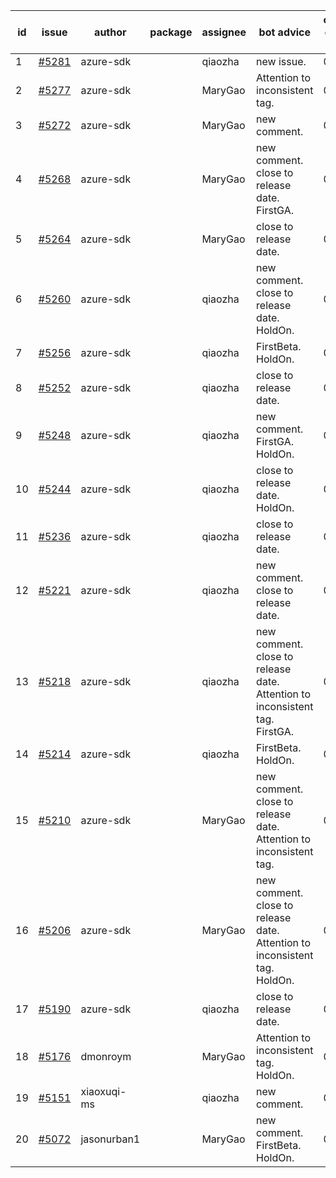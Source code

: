 | id | issue | author | package | assignee | bot advice | created date of issue | target release date | date from target |
| ------ | ------ | ------ | ------ | ------ | ------ | ------ | ------ | :-----: |
| 1 | [#5281](https://github.com/Azure/sdk-release-request/issues/5281) | azure-sdk |  | qiaozha | new issue. | 06-18 | 06-28 |  |
| 2 | [#5277](https://github.com/Azure/sdk-release-request/issues/5277) | azure-sdk |  | MaryGao | Attention to inconsistent tag. | 06-14 | 07-26 |  |
| 3 | [#5272](https://github.com/Azure/sdk-release-request/issues/5272) | azure-sdk |  | MaryGao | new comment. | 06-11 | 06-28 |  |
| 4 | [#5268](https://github.com/Azure/sdk-release-request/issues/5268) | azure-sdk |  | MaryGao | new comment. close to release date. FirstGA. | 06-11 | 06-24 | 2 |
| 5 | [#5264](https://github.com/Azure/sdk-release-request/issues/5264) | azure-sdk |  | MaryGao | close to release date. | 06-11 | 06-21 | 0 |
| 6 | [#5260](https://github.com/Azure/sdk-release-request/issues/5260) | azure-sdk |  | qiaozha | new comment. close to release date. HoldOn. | 06-06 | 06-21 | 0 |
| 7 | [#5256](https://github.com/Azure/sdk-release-request/issues/5256) | azure-sdk |  | qiaozha | FirstBeta. HoldOn. | 06-05 | 06-28 |  |
| 8 | [#5252](https://github.com/Azure/sdk-release-request/issues/5252) | azure-sdk |  | qiaozha | close to release date. | 06-05 | 06-21 | 0 |
| 9 | [#5248](https://github.com/Azure/sdk-release-request/issues/5248) | azure-sdk |  | qiaozha | new comment. FirstGA. HoldOn. | 06-05 | 06-27 |  |
| 10 | [#5244](https://github.com/Azure/sdk-release-request/issues/5244) | azure-sdk |  | qiaozha | close to release date. HoldOn. | 06-04 | 06-21 | 0 |
| 11 | [#5236](https://github.com/Azure/sdk-release-request/issues/5236) | azure-sdk |  | qiaozha | close to release date. | 06-04 | 06-21 | 0 |
| 12 | [#5221](https://github.com/Azure/sdk-release-request/issues/5221) | azure-sdk |  | qiaozha | new comment. close to release date. | 05-22 | 06-21 | 0 |
| 13 | [#5218](https://github.com/Azure/sdk-release-request/issues/5218) | azure-sdk |  | qiaozha | new comment. close to release date. Attention to inconsistent tag. FirstGA. | 05-21 | 06-21 | 0 |
| 14 | [#5214](https://github.com/Azure/sdk-release-request/issues/5214) | azure-sdk |  | qiaozha | FirstBeta. HoldOn. | 05-21 | 06-28 |  |
| 15 | [#5210](https://github.com/Azure/sdk-release-request/issues/5210) | azure-sdk |  | MaryGao | new comment. close to release date. Attention to inconsistent tag. | 05-15 | 06-21 | 0 |
| 16 | [#5206](https://github.com/Azure/sdk-release-request/issues/5206) | azure-sdk |  | MaryGao | new comment. close to release date. Attention to inconsistent tag. HoldOn. | 05-15 | 06-21 | 0 |
| 17 | [#5190](https://github.com/Azure/sdk-release-request/issues/5190) | azure-sdk |  | qiaozha | close to release date. | 05-08 | 06-21 | 0 |
| 18 | [#5176](https://github.com/Azure/sdk-release-request/issues/5176) | dmonroym |  | MaryGao | Attention to inconsistent tag. HoldOn. | 04-30 | 05-24 |  |
| 19 | [#5151](https://github.com/Azure/sdk-release-request/issues/5151) | xiaoxuqi-ms |  | qiaozha | new comment. | 04-24 | 05-24 |  |
| 20 | [#5072](https://github.com/Azure/sdk-release-request/issues/5072) | jasonurban1 |  | MaryGao | new comment. FirstBeta. HoldOn. | 03-22 | 05-24 |  |
